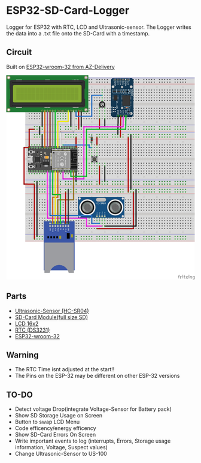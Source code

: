 # ESP32-SD-Card-Logger

Logger for ESP32 with RTC, LCD and Ultrasonic-sensor.
The Logger writes the data into a .txt file onto the SD-Card with a timestamp.

## Circuit

Built on <a href="https://www.az-delivery.de/products/esp32-dev-kit-c-v4-unverlotet">ESP32-wroom-32 from AZ-Delivery</a>

![graphic of circuit](./graphics/Circuit.jpg)

## Parts

- <a href="https://www.az-delivery.de/products/3er-set-hc-sr04-ultraschallmodule">Ultrasonic-Sensor (HC-SR04)</a>
- <a href="https://www.amazon.de/-/en/SUNFOUNDER-SD-Card-Module-Arduino/dp/B07R6HQGS1/ref=sr_1_4?crid=2JJTJ383MF7DM&keywords=sd-kartenmodul&qid=1670612869&sprefix=sd-card+module%2Caps%2C134&sr=8-4">SD-Card Module(full size SD)</a>
- <a href="https://www.az-delivery.de/products/16x2-lcd-blaues-display">LCD 16x2</a>
- <a href="https://www.az-delivery.de/products/ds3231-real-time-clock">RTC (DS3231)</a>
- <a href="https://www.az-delivery.de/products/esp32-dev-kit-c-v4-unverlotet">ESP32-wroom-32</a>

## Warning

- The RTC Time isnt adjusted at the start!!
- The Pins on the ESP-32 may be different on other ESP-32 versions

## TO-DO

- Detect voltage Drop(integrate Voltage-Sensor for Battery pack)
- Show SD Storage Usage on Screen
- Button to swap LCD Menu
- Code efficency/energy efficency
- Show SD-Card Errors On Screen
- Write important events to log (interrupts, Errors, Storage usage information, Voltage, Suspect values)
- Change Ultrasonic-Sensor to US-100
